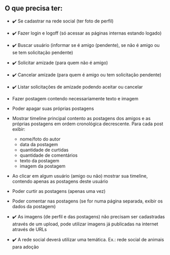 ## O que precisa ter:

* :heavy_check_mark: Se cadastrar na rede social
(ter foto de perfil)

* :heavy_check_mark: Fazer login e logoff (só acessar as páginas internas estando logado)

* :heavy_check_mark: Buscar usuário (informar se é amigo (pendente), se não é amigo ou se tem solicitação pendente)

* :heavy_check_mark: Solicitar amizade (para quem não é amigo)
* :heavy_check_mark: Cancelar amizade (para quem é amigo ou tem solicitação pendente)
* :heavy_check_mark: Listar solicitações de amizade podendo aceitar ou cancelar
* Fazer postagem contendo necessariamente texto e imagem
* Poder apagar suas próprias postagens
* Mostrar timeline principal contento as postagens dos amigos e as próprias postagens em ordem cronológica decrescente. Para cada post exibir:
	* nome/foto do autor
	* data da postagem
	* quantidade de curtidas
	* quantidade de comentários
	* texto da postagem
	* imagem da postagem
* Ao clicar em algum usuário (amigo ou não) mostrar sua timeline, contendo apenas as postagens deste usuário
* Poder curtir as postagens (apenas uma vez)
* Poder comentar nas postagens (se for numa página separada, exibir os dados da postagem)
* :heavy_check_mark: As imagens (de perfil e das postagens) não precisam ser cadastradas através de um upload, pode utilizar imagens já publicadas na internet através de URLs
* :heavy_check_mark: A rede social deverá utilizar uma temática. Ex.: rede social de animais para adoção
